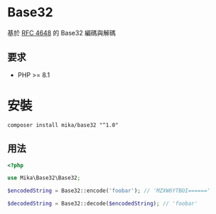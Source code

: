 # Base32

基於 [RFC 4648](https://datatracker.ietf.org/doc/html/rfc4648) 的 Base32 編碼與解碼

## 要求

- PHP >= 8.1

# 安裝

```shell
composer install mika/base32 "^1.0"
```

## 用法

```php
<?php

use Mika\Base32\Base32;

$encodedString = Base32::encode('foobar'); // 'MZXW6YTBOI======'

$decodedString = Base32::decode($encodedString); // 'foobar'
```
